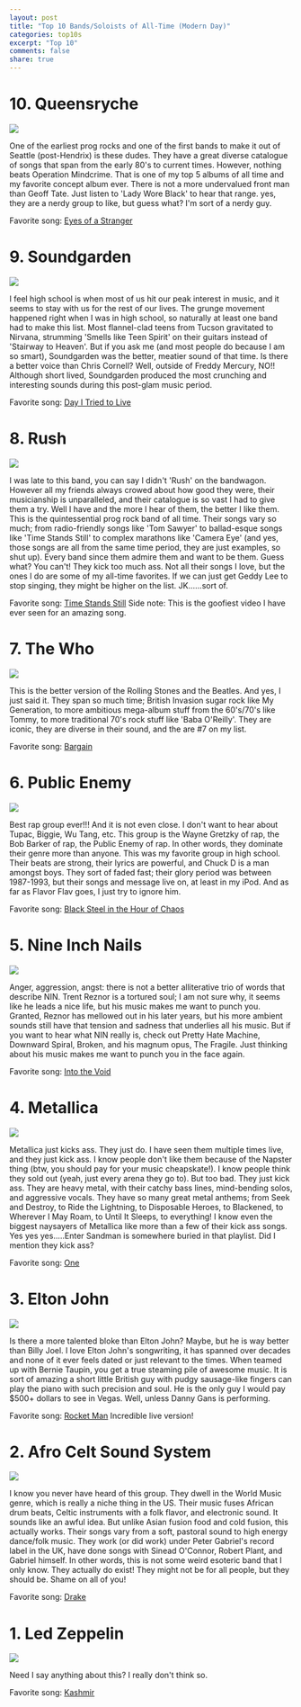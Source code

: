 ```yaml
---
layout: post
title: "Top 10 Bands/Soloists of All-Time (Modern Day)"
categories: top10s
excerpt: "Top 10"
comments: false
share: true
---
```




# 10. Queensryche

![](http://metalassault.com/Interviews/wp-content/uploads/2013/07/qr2012.jpg)

One of the earliest prog rocks and one of the first bands to make it out of Seattle (post-Hendrix) is these dudes. They have a great diverse catalogue of songs that span from the early 80's to current times. However, nothing beats Operation Mindcrime. That is one of my top 5 albums of all time and my favorite concept album ever. There is not a more undervalued front man than Geoff Tate. Just listen to 'Lady Wore Black' to hear that range. yes, they are a nerdy group to like, but guess what? I'm sort of a nerdy guy.

Favorite song: [Eyes of a Stranger](https://www.youtube.com/watch?v=A4duZjxusGM)

# 9. Soundgarden

![](https://derekflynn.files.wordpress.com/2012/06/soundgarden_001.jpg)

I feel high school is when most of us hit our peak interest in music, and it seems to stay with us for the rest of our lives. The grunge movement happened right when I was in high school, so naturally at least one band had to make this list. Most flannel-clad teens from Tucson gravitated to Nirvana, strumming 'Smells like Teen Spirit' on their guitars instead of 'Stairway to Heaven'. But if you ask me (and most people do because I am so smart), Soundgarden was the better, meatier sound of that time. Is there a better voice than Chris Cornell? Well, outside of Freddy Mercury, NO!! Although short lived, Soundgarden produced the most crunching and interesting sounds during this post-glam music period.

Favorite song: [Day I Tried to Live](https://www.youtube.com/watch?v=dbckIuT_YDc)



# 8. Rush

![](http://www.ehmac.ca/images/links/rush/rush_itunes.png)

I was late to this band, you can say I didn't 'Rush' on the bandwagon. However all my friends always crowed about how good they were, their musicianship is unparalleled, and their catalogue is so vast I had to give them a try. Well I have and the more I hear of them, the better I like them. This is the quintessential prog rock band of all time. Their songs vary so much; from radio-friendly songs like 'Tom Sawyer' to ballad-esque songs like 'Time Stands Still' to complex marathons like 'Camera Eye' (and yes, those songs are all from the same time period, they are just examples, so shut up). Every band since them admire them and want to be them. Guess what? You can't! They kick too much ass. Not all their songs I love, but the ones I do are some of my all-time favorites. If we can just get Geddy Lee to stop singing, they might be higher on the list. JK......sort of.

Favorite song: [Time Stands Still](https://www.youtube.com/watch?v=dMSFqXGZ5TQ) Side note: This is the goofiest video I have ever seen for an amazing song.

# 7. The Who

![](http://data.whicdn.com/images/17354565/original.jpg)

This is the better version of the Rolling Stones and the Beatles. And yes, I just said it. They span so much time; British Invasion sugar rock like My Generation, to more ambitious mega-album stuff from the 60's/70's like Tommy, to more traditional  70's rock stuff like 'Baba O'Reilly'. They are iconic, they are diverse in their sound, and the are #7 on my list.

Favorite song: [Bargain](https://www.youtube.com/watch?v=cyv_65o1HDY)



# 6. Public Enemy

![](http://nebula.wsimg.com/2920dfbb9f60c31b7627532a871bc399?AccessKeyId=FA6C5D74604B76AD9B0F&disposition=0&alloworigin=1)

Best rap group ever!!! And it is not even close. I don't want to hear about Tupac, Biggie, Wu Tang, etc. This group is the Wayne Gretzky of rap, the Bob Barker of rap, the Public Enemy of rap. In other words, they dominate their genre more than anyone. This was my favorite group in high school. Their beats are strong, their lyrics are powerful, and Chuck D is a man amongst boys. They sort of faded fast; their glory period was between 1987-1993, but their songs and message live on, at least in my iPod. And as far as Flavor Flav goes, I just try to ignore him. 

Favorite song: [Black Steel in the Hour of Chaos](https://www.youtube.com/watch?v=ZM5_6js19eM)


# 5. Nine Inch Nails

![](http://cdn.playbuzz.com/cdn/121c38ca-3a5b-404a-845c-0ea9b4e8909a/edfc975e-34cb-438c-9882-f56728e63352.jpg)

Anger, aggression, angst: there is not a better alliterative trio of words that describe NIN. Trent Reznor is a tortured soul; I am not sure why, it seems like he leads a nice life, but his music makes me want to punch you. Granted, Reznor has mellowed out in his later years, but his more ambient sounds still have that tension and sadness that underlies all his music. But if you want to hear what NIN really is, check out Pretty Hate Machine, Downward Spiral, Broken, and his magnum opus, The Fragile. Just thinking about his music makes me want to punch you in the face again.

Favorite song: [Into the Void](https://www.youtube.com/watch?v=1wdp-oX3E9s)



# 4. Metallica

![](http://wallpapercave.com/wp/YusFMEJ.jpg)

Metallica just kicks ass. They just do. I have seen them multiple times live, and they just kick ass. I know people don't like them because of the Napster thing (btw, you should pay for your music cheapskate!). I know people think they sold out (yeah, just every arena they go to). But too bad. They just kick ass. They are heavy metal, with their catchy bass lines, mind-bending solos, and aggressive vocals. They have so many great metal anthems; from Seek and Destroy, to Ride the Lightning, to Disposable Heroes, to Blackened, to Wherever I May Roam, to Until It Sleeps, to everything! I know even the biggest naysayers of Metallica like more than a few of their kick ass songs. Yes yes yes.....Enter Sandman is somewhere buried in that playlist. Did I mention they kick ass?

Favorite song: [One](https://www.youtube.com/watch?v=WM8bTdBs-cw)



# 3. Elton John

![](http://images.amcnetworks.com/ifc.com/wp-content/uploads/2011/02/083010_eltonjohn.jpg)

Is there a more talented bloke than Elton John? Maybe, but he is way better than Billy Joel. I love Elton John's songwriting, it has spanned over decades and none of it ever feels dated or just relevant to the times. When teamed up with Bernie Taupin, you get a true steaming pile of awesome music. It is sort of amazing a short little British guy with pudgy sausage-like fingers can play the piano with such precision and soul. He is the only guy I would pay $500+ dollars to see in Vegas. Well, unless Danny Gans is performing. 

Favorite song: [Rocket Man](https://www.youtube.com/watch?v=uNNl3C0qvKg) Incredible live version!



# 2. Afro Celt Sound System

![](https://www.theatresevern.co.uk/UserFiles/Image/WHATS%20ON/AfroCelt.jpg)

I know you never have heard of this group. They dwell in the World Music genre, which is really a niche thing in the US. Their music fuses African drum beats, Celtic instruments with a folk flavor, and electronic sound. It sounds like an awful idea. But unlike Asian fusion food and cold fusion, this actually works. Their songs vary from a soft, pastoral sound to high energy dance/folk music. They work (or did work) under Peter Gabriel's record label in the UK, have done songs with Sinead O'Connor, Robert Plant, and Gabriel himself. In other words, this is not some weird esoteric band that I only know. They actually do exist! They might not be for all people, but they should be. Shame on all of you!


Favorite song: [Drake](https://www.youtube.com/watch?v=RsWpvKAFWHo)

# 1. Led Zeppelin


![](https://i.ytimg.com/vi/fOEQTJV_3-w/hqdefault.jpg)


Need I say anything about this? I really don't think so.


Favorite song: [Kashmir](https://www.youtube.com/watch?v=ZDwotNLyz10)



